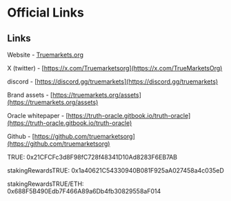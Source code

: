 # Official Links

## Links

Website - [Truemarkets.org](https://t.co/L5DiT8cnhQ)

X (twitter) - [https://x.com/Truemarketsorg](https://x.com/TrueMarketsOrg)

discord - [https://discord.gg/truemarkets](https://discord.gg/truemarkets)

Brand assets - [https://truemarkets.org/assets](https://truemarkets.org/assets)

Oracle whitepaper - [https://truth-oracle.gitbook.io/truth-oracle](https://truth-oracle.gitbook.io/truth-oracle)

Github - [https://github.com/truemarketsorg](https://github.com/truemarketsorg)



&#x20;   TRUE: 0x21CFCFc3d8F98fC728f48341D10Ad8283F6EB7AB

&#x20;   stakingRewardsTRUE: 0x1a40621C54330940B081F925aA027458a4c035eD

&#x20;   stakingRewardsTRUE/ETH: 0x688F5B490Edb7F466A89a6Db4fb30829558aF014

&#x20;  &#x20;

